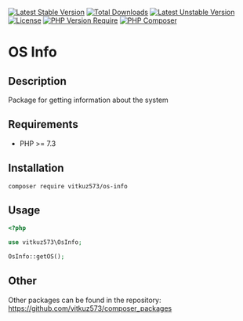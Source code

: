 [![Latest Stable Version](http://poser.pugx.org/vitkuz573/os-info/v)](https://packagist.org/packages/vitkuz573/os-info) [![Total Downloads](http://poser.pugx.org/vitkuz573/os-info/downloads)](https://packagist.org/packages/vitkuz573/os-info) [![Latest Unstable Version](http://poser.pugx.org/vitkuz573/os-info/v/unstable)](https://packagist.org/packages/vitkuz573/os-info) [![License](http://poser.pugx.org/vitkuz573/os-info/license)](https://packagist.org/packages/vitkuz573/os-info) [![PHP Version Require](http://poser.pugx.org/vitkuz573/os-info/require/php)](https://packagist.org/packages/vitkuz573/os-info)
[![PHP Composer](https://github.com/vitkuz573/os-info/actions/workflows/php.yml/badge.svg)](https://github.com/vitkuz573/os-info/actions/workflows/php.yml)

# OS Info
## Description

Package for getting information about the system

## Requirements

- PHP >= 7.3

## Installation

```composer require vitkuz573/os-info```

## Usage

```php
<?php

use vitkuz573\OsInfo;

OsInfo::getOS();
```

## Other

Other packages can be found in the repository: https://github.com/vitkuz573/composer_packages

